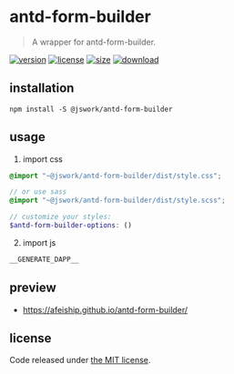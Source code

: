 # antd-form-builder
> A wrapper for antd-form-builder.

[![version][version-image]][version-url]
[![license][license-image]][license-url]
[![size][size-image]][size-url]
[![download][download-image]][download-url]

## installation
```shell
npm install -S @jswork/antd-form-builder
```

## usage
1. import css
  ```scss
  @import "~@jswork/antd-form-builder/dist/style.css";

  // or use sass
  @import "~@jswork/antd-form-builder/dist/style.scss";

  // customize your styles:
  $antd-form-builder-options: ()
  ```
2. import js
  ```js
__GENERATE_DAPP__
  ```

## preview
- https://afeiship.github.io/antd-form-builder/

## license
Code released under [the MIT license](https://github.com/afeiship/antd-form-builder/blob/master/LICENSE.txt).

[version-image]: https://img.shields.io/npm/v/@jswork/antd-form-builder
[version-url]: https://npmjs.org/package/@jswork/antd-form-builder

[license-image]: https://img.shields.io/npm/l/@jswork/antd-form-builder
[license-url]: https://github.com/afeiship/antd-form-builder/blob/master/LICENSE.txt

[size-image]: https://img.shields.io/bundlephobia/minzip/@jswork/antd-form-builder
[size-url]: https://github.com/afeiship/antd-form-builder/blob/master/dist/antd-form-builder.min.js

[download-image]: https://img.shields.io/npm/dm/@jswork/antd-form-builder
[download-url]: https://www.npmjs.com/package/@jswork/antd-form-builder
